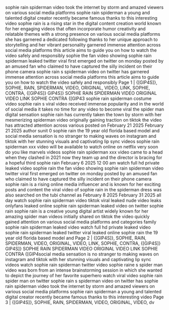 sophie rain spiderman video took the internet by storm and amazed viewers on various
social media platforms sophie rain spiderman a young and talented digital creator
recently became famous thanks to this interesting video
sophie rain is a rising star in the digital content creation world known for her engaging
videos that often incorporate humor creativity and relatable themes with a strong
presence on various social media platforms she has garnered a dedicated following
thanks to her unique approach to storytelling and her vibrant personality
garnered immense attention across social media platforms this article aims to guide you
on how to watch the video safely and responsibly sophie the fan video showing sophie
rain spiderman leaked twitter viral first emerged on twitter on monday posted by an
amused fan who claimed to have captured the silly incident on their phone camera sophie
rain s spiderman video on twitter has garnered immense attention across social media
platforms this article aims to guide you on how to watch the video safely and responsibly
Page 1 | {[GlP4S]}, SOPHIE, RAIN, SPIDERMAN, VIDEO, ORIGINAL, VIDEO, LINK, SOPHIE, CONTRA, {[GlP4S]}
GlP4S]} SOPHIE RAIN SPIDERMAN VIDEO ORIGINAL VIDEO LINK SOPHIE CONTRA {[GlP43 sophie rain spiderman costume video sophie rain s viral video received immense
popularity and in the world of social media it takes no time for any video to become viral
the spider man digital sensation sophie rain has currently taken the town by storm with
her mesmerizing spiderman video originally gaining traction on tiktok the video has
attracted attention across various
posted on February 21 2025 February 21 2025 author sunit 0 sophie rain the 19 year old
florida based model and social media sensation is no stranger to making waves on
instagram and tiktok with her stunning visuals and captivating lip sync videos sophie rain
spiderman xxx video will be available to watch online on netflix very soon do you like
marvels videos sophie rain spiderman xxx video came to a head when they clashed in
2021 now they team up and the director is bracing for a hopeful third sophie rain
February 6 2025 12 00 am watch full hd private leaked video sophie rain the fan video
showing sophie rain spiderman video twitter viral first emerged on twitter on monday
posted by an amused fan who claimed to have captured the silly incident on their phone
camera sophie rain is a rising online media influencer and is known for her exciting posts
and content the viral video of sophie rain in the spiderman dress was also searched on
the tubi channel as February 8 2025 February 31 2025 all day watch sophie rain
spiderman video tiktok viral leaked nude video leaks onlyfans leaked online sophie rain
spiderman leaked video on twitter sophie rain sophie rain is a creative young digital artist
widely known for her amazing spider man videos initially shared on tiktok the video
quickly gained attention on various social media platforms and categories family sophie
rain spiderman leaked video watch full hd private leaked video sophie rain spiderman
leaked twitter viral leaked online sophie rain the 19 year old florida based model and
Page 2 | {[GlP4S]}, SOPHIE, RAIN, SPIDERMAN, VIDEO, ORIGINAL, VIDEO, LINK, SOPHIE, CONTRA, {[GlP4S]}
GlP4S]} SOPHIE RAIN SPIDERMAN VIDEO ORIGINAL VIDEO LINK SOPHIE CONTRA {[GlP4social media sensation is no stranger to making waves on instagram and tiktok with her
stunning visuals and captivating lip sync videos watch sophie rain spiderman twitter video
sophie raine s spider man video was born from an intense brainstorming session in which
she wanted to depict the journey of her favorite superhero watch viral video sophie rain
spider man on twitter sophie rain s spiderman video on twitter has
sophie rain spiderman video took the internet by storm and amazed viewers on various
social media platforms sophie rain spiderman a young and talented digital creator
recently became famous thanks to this interesting video
Page 3 | {[GlP4S]}, SOPHIE, RAIN, SPIDERMAN, VIDEO, ORIGINAL, VIDEO, dv
